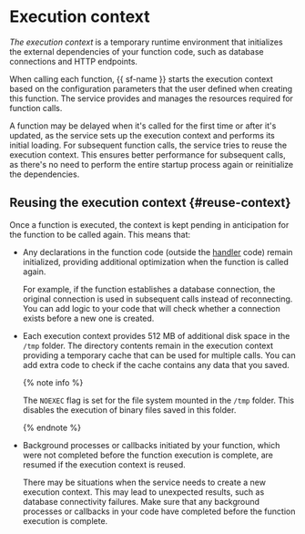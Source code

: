 # Execution context

_The execution context_ is a temporary runtime environment that initializes the external dependencies of your function code, such as database connections and HTTP endpoints.

When calling each function, {{ sf-name }} starts the execution context based on the configuration parameters that the user defined when creating this function. The service provides and manages the resources required for function calls.

A function may be delayed when it's called for the first time or after it's updated, as the service sets up the execution context and performs its initial loading. For subsequent function calls, the service tries to reuse the execution context. This ensures better performance for subsequent calls, as there's no need to perform the entire startup process again or reinitialize the dependencies.

## Reusing the execution context {#reuse-context}

Once a function is executed, the context is kept pending in anticipation for the function to be called again. This means that:

- Any declarations in the function code (outside the [handler](../function.md#model-desc) code) remain initialized, providing additional optimization when the function is called again.

    For example, if the function establishes a database connection, the original connection is used in subsequent calls instead of reconnecting. You can add logic to your code that will check whether a connection exists before a new one is created.

- Each execution context provides 512 MB of additional disk space in the `/tmp` folder. The directory contents remain in the execution context providing a temporary cache that can be used for multiple calls. You can add extra code to check if the cache contains any data that you saved.

    {% note info %}

    The `NOEXEC` flag is set for the file system mounted in the `/tmp` folder. This disables the execution of binary files saved in this folder.

    {% endnote %}

- Background processes or callbacks initiated by your function, which were not completed before the function execution is complete, are resumed if the execution context is reused.

    There may be situations when the service needs to create a new execution context. This may lead to unexpected results, such as database connectivity failures. Make sure that any background processes or callbacks in your code have completed before the function execution is complete.

